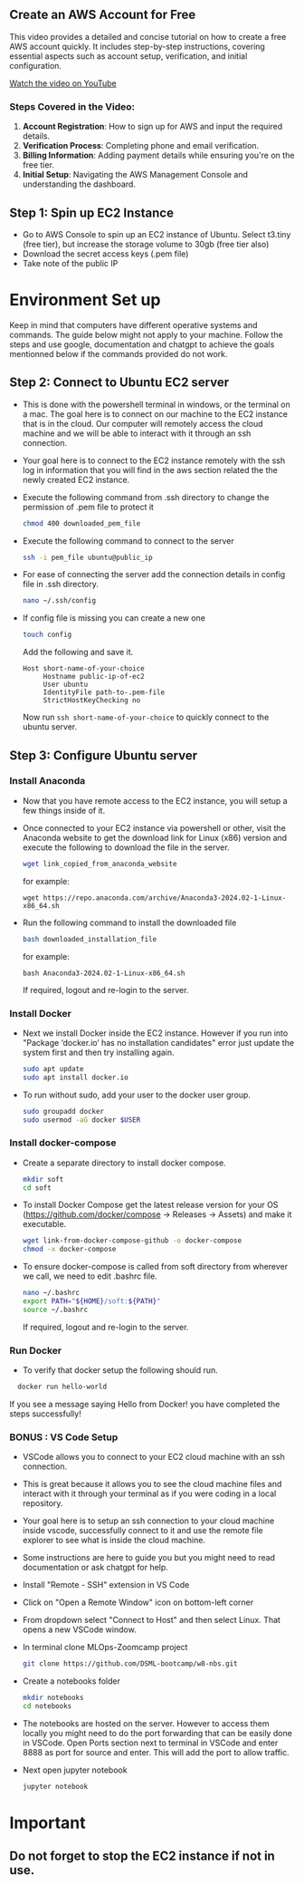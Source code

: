 ## Create an AWS Account for Free

This video provides a detailed and concise tutorial on how to create a free AWS account quickly. It includes step-by-step instructions, covering essential aspects such as account setup, verification, and initial configuration. 

[Watch the video on YouTube](https://www.youtube.com/watch?v=JFwAS_8BZvM&ab_channel=CSCORNERSunitaRai)

### Steps Covered in the Video:
1. **Account Registration**: How to sign up for AWS and input the required details.
2. **Verification Process**: Completing phone and email verification.
3. **Billing Information**: Adding payment details while ensuring you're on the free tier.
4. **Initial Setup**: Navigating the AWS Management Console and understanding the dashboard.



## Step 1: Spin up EC2 Instance ##
* Go to AWS Console to spin up an EC2 instance of Ubuntu. Select t3.tiny (free tier), but increase the storage volume to 30gb (free tier also)
* Download the secret access keys (.pem file)
* Take note of the public IP


# Environment Set up #
Keep in mind that computers have different operative systems and commands. The guide below might not apply to your machine. Follow the steps and use google, documentation and chatgpt to achieve the goals mentionned below if the commands provided do not work.


## Step 2: Connect to Ubuntu EC2 server ##
* This is done with the powershell terminal in windows, or the terminal on a mac. The goal here is to connect on our machine to the EC2 instance that is in the cloud. Our computer will remotely access the cloud machine and we will be able to interact with it through an ssh connection.

* Your goal here is to connect to the EC2 instance remotely with the ssh log in information that you will find in the aws section related the the newly created EC2 instance.

* Execute the following command from .ssh directory to change the permission of .pem file to protect it
  ``` sh
  chmod 400 downloaded_pem_file
  ```
* Execute the following command to connect to the server
  ``` sh
  ssh -i pem_file ubuntu@public_ip
  ```
* For ease of connecting the server add the connection details in config file in .ssh directory.
  ``` sh
  nano ~/.ssh/config
  ```
* If config file is missing you can create a new one
  ``` sh
  touch config
  ```
  Add the following and save it.
  ```
  Host short-name-of-your-choice
       Hostname public-ip-of-ec2
       User ubuntu
       IdentityFile path-to-.pem-file
       StrictHostKeyChecking no
  ```
  Now run ```ssh short-name-of-your-choice``` to quickly connect to the ubuntu server. 

## Step 3: Configure Ubuntu server ##
### Install Anaconda ###

* Now that you have remote access to the EC2 instance, you will setup a few things inside of it.

* Once connected to your EC2 instance via powershell or other, visit the Anaconda website to get the download link for Linux (x86) version and execute the following to download the file in the server.
  ``` sh
  wget link_copied_from_anaconda_website
  ```
  for example: 
  
  ```
  wget https://repo.anaconda.com/archive/Anaconda3-2024.02-1-Linux-x86_64.sh
  ```
* Run the following command to install the downloaded file
  ``` sh
  bash downloaded_installation_file
  ```

  for example:
  ```
  bash Anaconda3-2024.02-1-Linux-x86_64.sh
  ```
  If required, logout and re-login to the server.


### Install Docker ###
* Next we install Docker inside the EC2 instance. However if you run into "Package ‘docker.io’ has no installation candidates" error just update the system first and then try installing again.
  ``` sh
  sudo apt update
  sudo apt install docker.io
  ```
* To run without sudo, add your user to the docker user group.
  ``` sh
  sudo groupadd docker
  sudo usermod -aG docker $USER
  ```
### Install docker-compose ###
* Create a separate directory to install docker compose.
  ``` sh
  mkdir soft
  cd soft
  ```
* To install Docker Compose get the latest release version for your OS (https://github.com/docker/compose -> Releases -> Assets) and make it executable.
  ``` sh
  wget link-from-docker-compose-github -o docker-compose
  chmod -x docker-compose
  ```
* To ensure docker-compose is called from soft directory from wherever we call, we need to edit .bashrc file.
  ``` sh
  nano ~/.bashrc
  export PATH="${HOME}/soft:${PATH}"
  source ~/.bashrc
  ```
  If required, logout and re-login to the server.

### Run Docker ###
* To verify that docker setup the following should run.
``` sh
  docker run hello-world
```

If you see a message saying Hello from Docker! you have completed the steps successfully!


###  BONUS : VS Code Setup

* VSCode allows you to connect to your EC2 cloud machine with an ssh connection.

* This is great because it allows you to see the cloud machine files and interact with it through your terminal as if you were coding in a local repository.

* Your goal here is to setup an ssh connection to your cloud machine inside vscode, successfully connect to it and use the remote file explorer to see what is inside the cloud machine.

* Some instructions are here to guide you but you might need to read documentation or ask chatgpt for help.

* Install "Remote - SSH" extension in VS Code
* Click on "Open a Remote Window" icon on bottom-left corner
* From dropdown select "Connect to Host" and then select Linux. That opens a new VSCode window.
* In terminal clone MLOps-Zoomcamp project
  ``` sh
  git clone https://github.com/DSML-bootcamp/w8-nbs.git
  ```
* Create a notebooks folder
  ``` sh
  mkdir notebooks
  cd notebooks
  ```
* The notebooks are hosted on the server. However to access them locally you might need to do the port forwarding that can be easily done in VSCode. Open Ports section next to terminal in VSCode and enter 8888 as port for source and enter. This will add the port to allow traffic.
* Next open jupyter notebook
  ``` sh
  jupyter notebook
  ```


# Important
## Do not forget to stop the EC2 instance if not in use.
